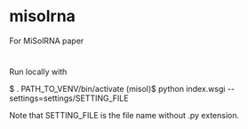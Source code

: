 # misolrna
For MiSolRNA paper

#
Run locally with

$ . PATH_TO_VENV/bin/activate
(misol)$ python index.wsgi --settings=settings/SETTING_FILE

Note that SETTING_FILE is the file name without .py extension.
